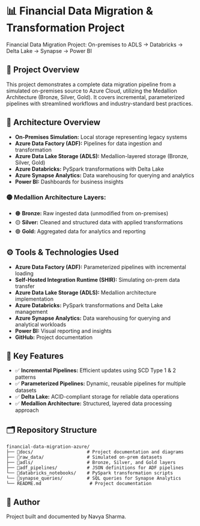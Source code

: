 # 📊 Financial Data Migration & Transformation Project
Financial Data Migration Project: On-premises to ADLS → Databricks → Delta Lake → Synapse → Power BI

## 🚀 Project Overview
This project demonstrates a complete data migration pipeline from a simulated on-premises source to Azure Cloud, utilizing the Medallion Architecture (Bronze, Silver, Gold). It covers incremental, parameterized pipelines with streamlined workflows and industry-standard best practices.

## 🧱 Architecture Overview
- **On-Premises Simulation:** Local storage representing legacy systems
- **Azure Data Factory (ADF):** Pipelines for data ingestion and transformation
- **Azure Data Lake Storage (ADLS):** Medallion-layered storage (Bronze, Silver, Gold)
- **Azure Databricks:** PySpark transformations with Delta Lake
- **Azure Synapse Analytics:** Data warehousing for querying and analytics 
- **Power BI:** Dashboards for business insights

### 🟡 Medallion Architecture Layers:
- 🟠 **Bronze:** Raw ingested data (unmodified from on-premises)
- 🟡 **Silver:** Cleaned and structured data with applied transformations
- 🟢 **Gold:** Aggregated data for analytics and reporting

## ⚙️ Tools & Technologies Used
- **Azure Data Factory (ADF):** Parameterized pipelines with incremental loading
- **Self-Hosted Integration Runtime (SHIR):** Simulating on-prem data transfer
- **Azure Data Lake Storage (ADLS):** Medallion architecture implementation
- **Azure Databricks:** PySpark transformations and Delta Lake management
- **Azure Synapse Analytics:** Data warehousing for querying and analytical workloads
- **Power BI:** Visual reporting and insights
- **GitHub:** Project documentation 

## 🚀 Key Features
- ✅ **Incremental Pipelines:** Efficient updates using SCD Type 1 & 2 patterns
- ✅ **Parameterized Pipelines:** Dynamic, reusable pipelines for multiple datasets
- ✅ **Delta Lake:** ACID-compliant storage for reliable data operations
- ✅ **Medallion Architecture:** Structured, layered data processing approach

## 🗂️ Repository Structure
```
financial-data-migration-azure/
├── 📂docs/                    # Project documentation and diagrams
├── 📂raw_data/                # Simulated on-prem datasets
├── 📂adls/                    # Bronze, Silver, and Gold layers
├── 📂adf_pipelines/           # JSON definitions for ADF pipelines
└── 📂databricks_notebooks/    # PySpark transformation scripts
└── 📂synapse_queries/         # SQL queries for Synapse Analytics 
└── README.md                  # Project documentation 
```

## 🤝 Author
Project built and documented by Navya Sharma.

